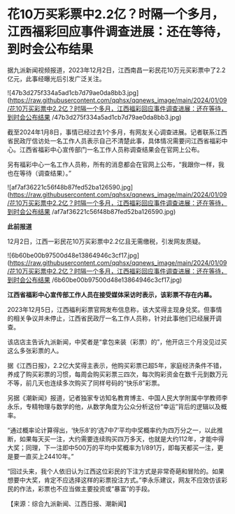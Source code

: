 # 花10万买彩票中2.2亿？时隔一个多月，江西福彩回应事件调查进展：还在等待，到时会公布结果

据九派新闻视频报道，2023年12月2日，江西南昌一彩民花10万元买彩票中了2.2亿元，此事经曝光后引发广泛关注。

![47b3d275f334a5ad1cb7d79ae0da8bb3.jpg](https://raw.githubusercontent.com/qqhsx/qqnews_image/main/2024/01/09/花10万买彩票中2.2亿？时隔一个多月，江西福彩回应事件调查进展：还在等待，到时会公布结果 /47b3d275f334a5ad1cb7d79ae0da8bb3.jpg)

截至2024年1月8日，事情已经过去1个多月，有网友关心调查进展。记者联系江西省民政厅信访处一名工作人员表示自己不清楚此事，具体情况需要问江西省福彩中心。江西省福彩中心宣传部门一名工作人员称调查结果会在官网上公布。

另有福彩中心一名工作人员称，所有的消息都会在官网上公布，“我跟你一样，我也在等待（调查结果）。”

![af7af36221c56f48b87fed52ba126590.jpg](https://raw.githubusercontent.com/qqhsx/qqnews_image/main/2024/01/09/花10万买彩票中2.2亿？时隔一个多月，江西福彩回应事件调查进展：还在等待，到时会公布结果 /af7af36221c56f48b87fed52ba126590.jpg)

**此前报道**

12月2日，江西一彩民花10万买彩票中2.2亿且无需缴税，引发网友质疑。

![6b60be00b97500d48e13864946c3cf17.jpg](https://raw.githubusercontent.com/qqhsx/qqnews_image/main/2024/01/09/花10万买彩票中2.2亿？时隔一个多月，江西福彩回应事件调查进展：还在等待，到时会公布结果 /6b60be00b97500d48e13864946c3cf17.jpg)

**江西省福彩中心宣传部工作人员在接受媒体采访时表示，该彩票不存在内幕。**

2023年12月5日，江西福利彩票官网发布信息称，该大奖得主现身兑奖。但事情的相关争议并未停止，江西省民政厅一名工作人员称，针对此事他们已经展开调查。

该店店主告诉九派新闻，中奖者是“拿包来装（彩票）的”，他开店三个月没见过买这么多张彩票的人。

据《江西日报》，2.2亿大奖得主表示，他购买彩票已超5年，家庭经济条件不错，养成了购买彩票的习惯，每周会购买彩票三四次，每次购彩资金在数千元到数万元不等，前几天也连续多次购买了同样号码的“快乐8”彩票。

另据《潮新闻》报道，记者独家专访知名教育博主、中国人民大学附属中学教师李永乐，专精物理与数学的他，从数学角度为公众分析这份“幸运”背后的逻辑以及概率。

“通过概率论计算得出，‘快乐8’的‘选7中7’平均中奖概率约为四万分之一，以此推断，如果每天买一注，大约需要连续购买四万多天，也就是大约112年，才能中得大奖；同理，下一注即中500万的平均中奖概率为1/891万，即每天都买一注，更是要一直买上24410年。”

“回过头来，我个人依旧认为江西这位彩民的下注方式是非常奇葩和冒险的。如果想要中大奖，肯定不应选择这样的彩票投注方式。”李永乐建议，网友不应效仿该彩民的作法，彩票也不应当做主要投资或“暴富”的手段。

【来源：综合九派新闻、江西日报、潮新闻】

